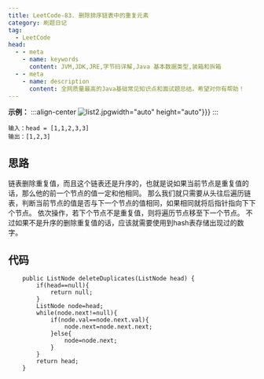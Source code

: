 ```yaml
---
title: LeetCode-83. 删除排序链表中的重复元素
category: 刷题日记
tag:
  - LeetCode
head:
  - - meta
    - name: keywords
      content: JVM,JDK,JRE,字节码详解,Java 基本数据类型,装箱和拆箱
  - - meta
    - name: description
      content: 全网质量最高的Java基础常见知识点和面试题总结，希望对你有帮助！
---
```

**示例：**
:::align-center
![list2.jpg](https://www.leyuna.xyz/image/2021-09-24/list2.jpg)width="auto" height="auto"}}}
:::
```
输入：head = [1,1,2,3,3]
输出：[1,2,3]
```
## 思路
链表删除重复值，而且这个链表还是升序的，也就是说如果当前节点是重复值的话，那么他的前一个节点的值一定和他相同。
那么我们就只需要从头往后遍历链表，判断当前节点的值是否与下一个节点的值相同，如果相同就将后指针指向下下个节点。
依次操作，若下个节点不是重复值，则将遍历节点移至下一个节点。
不过如果不是升序的删除重复值的话，应该就需要使用到hash表存储出现过的数字。
## 代码
```
    public ListNode deleteDuplicates(ListNode head) {
        if(head==null){
            return null;
        }
        ListNode node=head;
        while(node.next!=null){
            if(node.val==node.next.val){
                node.next=node.next.next;
            }else{
                node=node.next;
            }
        }
        return head;
    }
```
